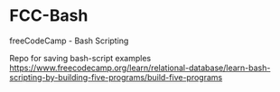 # FCC-Bash
freeCodeCamp - Bash Scripting

Repo for saving bash-script examples 
https://www.freecodecamp.org/learn/relational-database/learn-bash-scripting-by-building-five-programs/build-five-programs
